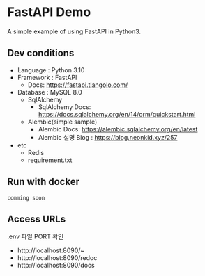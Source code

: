 # FastAPI Demo
A simple example of using FastAPI in Python3.   

## Dev conditions
* Language : Python 3.10
* Framework : FastAPI
    * Docs: https://fastapi.tiangolo.com/
* Database : MySQL 8.0
    * SqlAlchemy
        * SqlAlchemy Docs: https://docs.sqlalchemy.org/en/14/orm/quickstart.html
    * Alembic(simple sample)
        * Alembic Docs: https://alembic.sqlalchemy.org/en/latest
        * Alembic 설명 Blog : https://blog.neonkid.xyz/257
* etc
    * Redis
    * requirement.txt

## Run with docker
```shell
comming soon
```



## Access URLs
.env 파일 PORT 확인

* http://localhost:8090/~
* http://localhost:8090/redoc
* http://localhost:8090/docs
